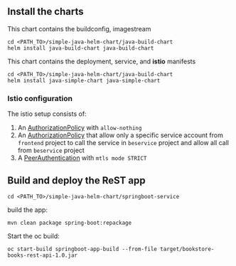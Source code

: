 ## Install the charts

This chart contains the buildconfig, imagestream

    cd <PATH_TO>/simple-java-helm-chart/java-build-chart
    helm install java-build-chart java-build-chart

This chart contains the deployment, service, and **istio** manifests

    cd <PATH_TO>/simple-java-helm-chart/java-build-chart
    helm install java-simple-chart java-simple-chart

### Istio configuration

The istio setup consists of:

1. An [AuthorizationPolicy](../../main/setup-beservices/simple-java-helm-chart/java-simple-chart/templates/istio/allow-nothing.yaml) with ```allow-nothing```
2. An [AuthorizationPolicy](../../main/setup-beservices/simple-java-helm-chart/java-simple-chart/templates/istio/authorization-caller.yaml) that allow only a specific service account from ```frontend``` project to call the service in ```beservice``` project and allow all call from ```beservice``` project
3. A [PeerAuthentication](../../main/setup-beservices/simple-java-helm-chart/java-simple-chart/templates/istio/istio-peer-auth.yaml) with ```mtls mode STRICT```

## Build and deploy the ReST app

    cd <PATH_TO>/simple-java-helm-chart/springboot-service

build the app:

    mvn clean package spring-boot:repackage

Start the oc build:
  
    oc start-build springboot-app-build --from-file target/bookstore-books-rest-api-1.0.jar
